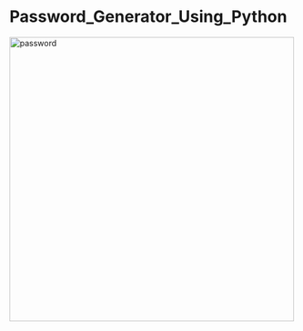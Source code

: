 # Password_Generator_Using_Python

<img align="center" alt="password" height="500" src="https://i.ytimg.com/vi/-sF_YK88swg/maxresdefault.jpg">

